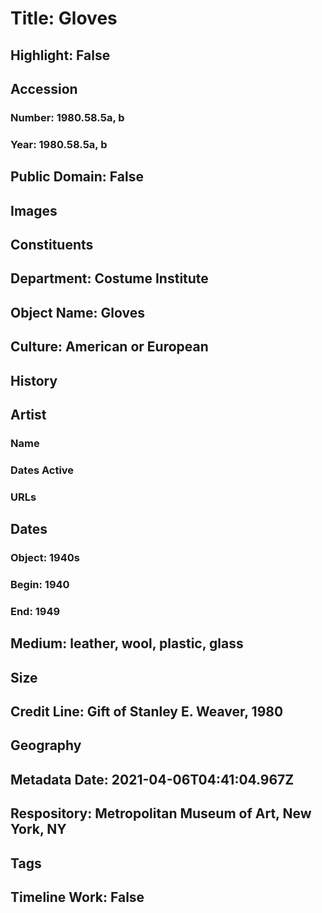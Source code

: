 # Title: Gloves
## Highlight: False
## Accession
### Number: 1980.58.5a, b
### Year: 1980.58.5a, b
## Public Domain: False
## Images
## Constituents
## Department: Costume Institute
## Object Name: Gloves
## Culture: American or European
## History
## Artist
### Name
### Dates Active
### URLs
## Dates
### Object: 1940s
### Begin: 1940
### End: 1949
## Medium: leather, wool, plastic, glass
## Size
## Credit Line: Gift of Stanley E. Weaver, 1980
## Geography
## Metadata Date: 2021-04-06T04:41:04.967Z
## Respository: Metropolitan Museum of Art, New York, NY
## Tags
## Timeline Work: False